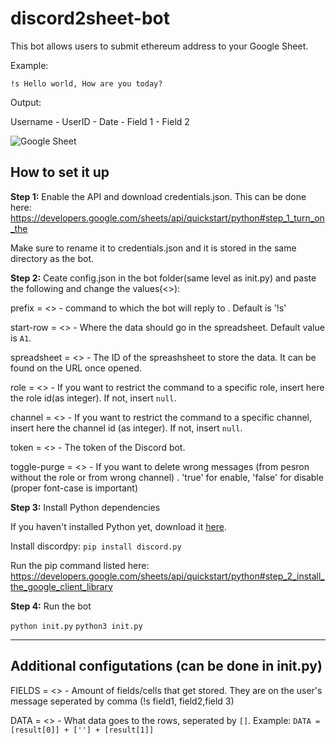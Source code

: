 # discord2sheet-bot

This bot allows users to submit ethereum address to your Google Sheet.

Example:

`!s Hello world, How are you today?`

Output:

Username - UserID - Date - Field 1 - Field 2

![Google Sheet](https://i.imgur.com/MFx25Ik.png)

## How to set it up

**Step 1:** Enable the API and download credentials.json. This can be done here: https://developers.google.com/sheets/api/quickstart/python#step_1_turn_on_the

Make sure to rename it to credentials.json and it is stored in the same directory as the bot.

**Step 2:** Ceate config.json in the bot folder(same level as init.py) and paste the following and change the values(<>):



prefix = <> - command to which the bot will reply to . Default is '!s'

start-row = <> - Where the data should go in the spreadsheet. Default value is `A1`.

spreadsheet = <> - The ID of the spreashsheet to store the data. It can be found on the URL once opened.

role = <> - If you want to restrict the command to a specific role, insert here the role id(as integer). If not, insert `null`.

channel = <> - If you want to restrict the command to a specific channel, insert here the channel id (as integer). If not, insert `null`.

token = <> - The token of the Discord bot.

toggle-purge = <> - If you want to delete wrong messages (from pesron without the role or from wrong channel) . 'true' for enable, 'false' for disable (proper font-case is important) 

**Step 3:** Install Python dependencies

If you haven't installed Python yet, download it [here](https://www.python.org/).

Install discordpy: `pip install discord.py`

Run the pip command listed here: https://developers.google.com/sheets/api/quickstart/python#step_2_install_the_google_client_library

**Step 4:** Run the bot

`python init.py` `python3 init.py`

------

## Additional configutations (can be done in init.py)
FIELDS = <> - Amount of fields/cells that get stored. They are on the user's message seperated by comma (!s field1, field2,field 3)

DATA = <> - What data goes to the rows, seperated by `[]`. Example: `DATA = [result[0]] + [''] + [result[1]]`

